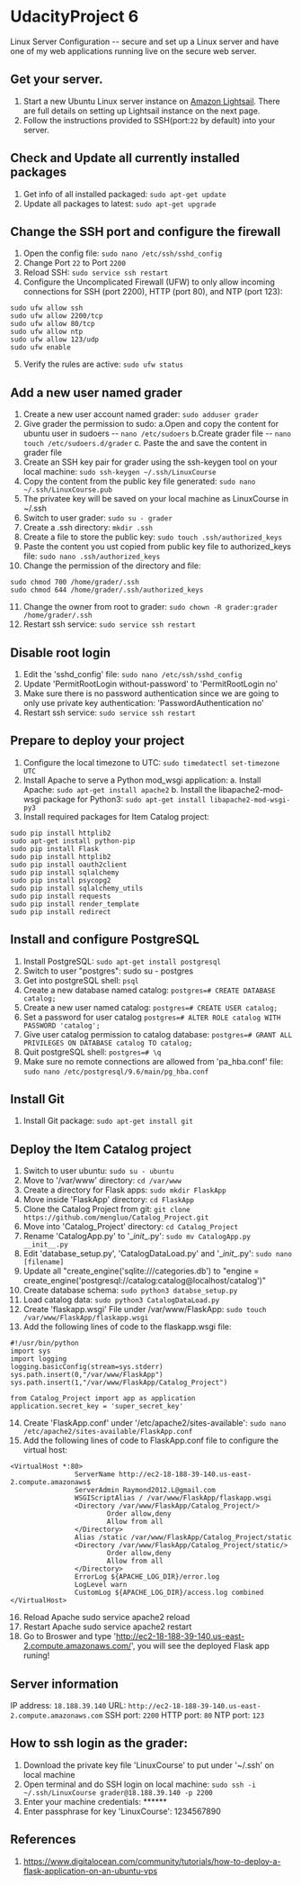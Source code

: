# UdacityProject 6
Linux Server Configuration -- secure and set up a Linux server and have one of my web applications running live on the secure web server.

## Get your server.
1. Start a new Ubuntu Linux server instance on [Amazon Lightsail](https://aws.amazon.com/lightsail/). There are full details on setting up Lightsail instance on the next page.
2. Follow the instructions provided to SSH(port:`22` by default) into your server.

## Check and Update all currently installed packages
1. Get info of all installed packaged: `sudo apt-get update`
2. Update  all packages to latest: `sudo apt-get upgrade`

## Change the SSH port and configure the firewall
1. Open the config file: `sudo nano /etc/ssh/sshd_config`
2. Change Port `22` to Port `2200`
3. Reload SSH: `sudo service ssh restart`
4. Configure the Uncomplicated Firewall (UFW) to only allow incoming connections for SSH (port 2200), HTTP (port 80), and NTP (port 123):
```
sudo ufw allow ssh
sudo ufw allow 2200/tcp
sudo ufw allow 80/tcp
sudo ufw allow ntp
sudo ufw allow 123/udp
sudo ufw enable 
```
5. Verify the rules are active: `sudo ufw status`

## Add a new user named grader
1. Create a new user account named grader: `sudo adduser grader`
2. Give grader the permission to sudo: 
   a.Open and copy the content for ubuntu user in sudoers -- `nano /etc/sudoers`
   b.Create grader file -- `nano touch /etc/sudoers.d/grader`
   c. Paste the and save the content in grader file
3. Create an SSH key pair for grader using the ssh-keygen tool on your local machine: `sudo ssh-keygen ~/.ssh/LinuxCourse`
4. Copy the content from the public key file generated: `sudo nano ~/.ssh/LinuxCourse.pub`
5. The privatee key will be saved on your local machine as LinuxCourse in ~/.ssh
6. Switch to user grader: `sudo su - grader`
7. Create a .ssh directory: `mkdir .ssh`
8. Create a file to store the public key: `sudo touch .ssh/authorized_keys`
9. Paste the content you ust copied from public key file to authorized_keys file: `sudo nano .ssh/authorized_keys`
10. Change the permission of the directory and file:
```
sudo chmod 700 /home/grader/.ssh
sudo chmod 644 /home/grader/.ssh/authorized_keys
```
11. Change the owner from root to grader: `sudo chown -R grader:grader /home/grader/.ssh`
12. Restart ssh service: `sudo service ssh restart`

## Disable root login
1. Edit the 'sshd_config' file: `sudo nano /etc/ssh/sshd_config`
2. Update 'PermitRootLogin without-password' to 'PermitRootLogin no'
3. Make sure there is no password authentication since we are going to only use private key authentication: 'PasswordAuthentication no'
4. Restart ssh service: `sudo service ssh restart`

## Prepare to deploy your project
1. Configure the local timezone to UTC: `sudo timedatectl set-timezone UTC`
2. Install Apache to serve a Python mod_wsgi application:
    a. Install Apache: `sudo apt-get install apache2`
    b. Install the libapache2-mod-wsgi package for Python3: `sudo apt-get install libapache2-mod-wsgi-py3`
3. Install required packages for Item Catalog project:
```
sudo pip install httplib2
sudo apt-get install python-pip
sudo pip install Flask
sudo pip install httplib2
sudo pip install oauth2client
sudo pip install sqlalchemy
sudo pip install psycopg2
sudo pip install sqlalchemy_utils
sudo pip install requests
sudo pip install render_template
sudo pip install redirect
```
## Install and configure PostgreSQL
1. Install PostgreSQL: `sudo apt-get install postgresql`
2. Switch to user "postgres": sudo su - postgres
3. Get into postgreSQL shell: `psql`
4. Create a new database named catalog: `postgres=# CREATE DATABASE catalog;`
5. Create a new user named catalog: `postgres=# CREATE USER catalog;`
6. Set a password for user catalog `postgres=# ALTER ROLE catalog WITH PASSWORD 'catalog';`
7. Give user catalog permission to catalog database: `postgres=# GRANT ALL PRIVILEGES ON DATABASE catalog TO catalog;`
8. Quit postgreSQL shell: `postgres=# \q`
9. Make sure no remote connections are allowed from 'pa_hba.conf' file: `sudo nano /etc/postgresql/9.6/main/pg_hba.conf`

## Install Git
1. Install Git package: `sudo apt-get install git`

## Deploy the Item Catalog project
1. Switch to user ubuntu: `sudo su - ubuntu`
2. Move to '/var/www' directory: `cd /var/www`
3. Create a directory for Flask apps: `sudo mkdir FlaskApp`
4. Move inside 'FlaskApp' directory: `cd FlaskApp`
5. Clone the Catalog Project from git: `git clone https://github.com/mengluo/Catalog_Project.git`
6. Move into 'Catalog_Project' directory: `cd Catalog_Project`
7. Rename 'CatalogApp.py' to '\__init__.py': `sudo mv CatalogApp.py __init__.py`
8. Edit 'database_setup.py', 'CatalogDataLoad.py' and '\__init__.py': `sudo nano [filename]`
9. Update all "create_engine('sqlite:///categories.db') to "engine = create_engine('postgresql://catalog:catalog@localhost/catalog')"
10. Create database schema: `sudo python3 databse_setup.py`
11. Load catalog data: `sudo python3 CatalogDataLoad.py`
12. Create 'flaskapp.wsgi' File under /var/www/FlaskApp: `sudo touch /var/www/FlaskApp/flaskapp.wsgi`
13. Add the following lines of code to the flaskapp.wsgi file:
```
#!/usr/bin/python
import sys
import logging
logging.basicConfig(stream=sys.stderr)
sys.path.insert(0,"/var/www/FlaskApp")
sys.path.insert(1,"/var/www/FlaskApp/Catalog_Project")

from Catalog_Project import app as application
application.secret_key = 'super_secret_key'
```
14. Create 'FlaskApp.conf' under '/etc/apache2/sites-available': `sudo nano /etc/apache2/sites-available/FlaskApp.conf`
15. Add the following lines of code to FlaskApp.conf file to configure the virtual host:
```
<VirtualHost *:80>
                ServerName http://ec2-18-188-39-140.us-east-2.compute.amazonaws$
                ServerAdmin Raymond2012.L@gmail.com
                WSGIScriptAlias / /var/www/FlaskApp/flaskapp.wsgi
                <Directory /var/www/FlaskApp/Catalog_Project/>
                        Order allow,deny
                        Allow from all
                </Directory>
                Alias /static /var/www/FlaskApp/Catalog_Project/static
                <Directory /var/www/FlaskApp/Catalog_Project/static/>
                        Order allow,deny
                        Allow from all
                </Directory>
                ErrorLog ${APACHE_LOG_DIR}/error.log
                LogLevel warn
                CustomLog ${APACHE_LOG_DIR}/access.log combined
</VirtualHost>
```
16. Reload Apache sudo service apache2 reload
17. Restart Apache sudo service apache2 restart
18. Go to Broswer and type 'http://ec2-18-188-39-140.us-east-2.compute.amazonaws.com/', you will see the deployed Flask app runing!

## Server information
IP address: `18.188.39.140`
URL: `http://ec2-18-188-39-140.us-east-2.compute.amazonaws.com`
SSH port: `2200`
HTTP port: `80`
NTP port: `123`

## How to ssh login as the grader:
1. Download the private key file 'LinuxCourse' to put under '~/.ssh' on local machine
2. Open terminal and do SSH login on local machine: `sudo ssh -i ~/.ssh/LinuxCourse grader@18.188.39.140 -p 2200`
3. Enter your machine credentials: ******
4. Enter passphrase for key 'LinuxCourse': 1234567890

## References
1. https://www.digitalocean.com/community/tutorials/how-to-deploy-a-flask-application-on-an-ubuntu-vps
